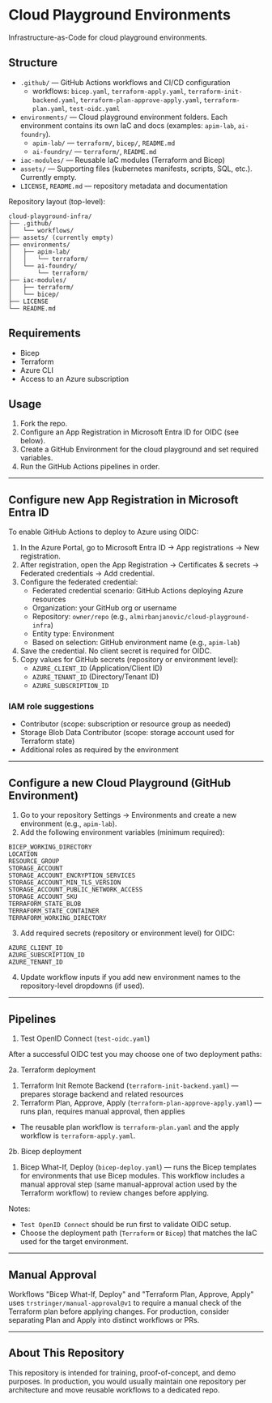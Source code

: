 # Cloud Playground Environments

Infrastructure-as-Code for cloud playground environments.

## Structure

- `.github/` — GitHub Actions workflows and CI/CD configuration
  - workflows: `bicep.yaml`, `terraform-apply.yaml`, `terraform-init-backend.yaml`, `terraform-plan-approve-apply.yaml`, `terraform-plan.yaml`, `test-oidc.yaml`
- `environments/` — Cloud playground environment folders. Each environment contains its own IaC and docs (examples: `apim-lab`, `ai-foundry`).
  - `apim-lab/` — `terraform/`, `bicep/`, `README.md`
  - `ai-foundry/` — `terraform/`, `README.md`
- `iac-modules/` — Reusable IaC modules (Terraform and Bicep)
- `assets/` — Supporting files (kubernetes manifests, scripts, SQL, etc.). Currently empty.
- `LICENSE`, `README.md` — repository metadata and documentation

Repository layout (top-level):

```text
cloud-playground-infra/
├── .github/
│   └── workflows/
├── assets/ (currently empty)
├── environments/
│   ├── apim-lab/
│   │   └── terraform/
│   └── ai-foundry/
│       └── terraform/
├── iac-modules/
│   ├── terraform/
│   └── bicep/
├── LICENSE
└── README.md
```

## Requirements

- Bicep
- Terraform
- Azure CLI
- Access to an Azure subscription

## Usage

1. Fork the repo.
2. Configure an App Registration in Microsoft Entra ID for OIDC (see below).
3. Create a GitHub Environment for the cloud playground and set required variables.
4. Run the GitHub Actions pipelines in order.

---

## Configure new App Registration in Microsoft Entra ID

To enable GitHub Actions to deploy to Azure using OIDC:

1. In the Azure Portal, go to Microsoft Entra ID → App registrations → New registration.
2. After registration, open the App Registration → Certificates & secrets → Federated credentials → Add credential.
3. Configure the federated credential:
   - Federated credential scenario: GitHub Actions deploying Azure resources
   - Organization: your GitHub org or username
   - Repository: `owner/repo` (e.g., `almirbanjanovic/cloud-playground-infra`)
   - Entity type: Environment
   - Based on selection: GitHub environment name (e.g., `apim-lab`)
4. Save the credential. No client secret is required for OIDC.
5. Copy values for GitHub secrets (repository or environment level):
   - `AZURE_CLIENT_ID` (Application/Client ID)
   - `AZURE_TENANT_ID` (Directory/Tenant ID)
   - `AZURE_SUBSCRIPTION_ID`

### IAM role suggestions

- Contributor (scope: subscription or resource group as needed)
- Storage Blob Data Contributor (scope: storage account used for Terraform state)
- Additional roles as required by the environment

---

## Configure a new Cloud Playground (GitHub Environment)

1. Go to your repository Settings → Environments and create a new environment (e.g., `apim-lab`).
2. Add the following environment variables (minimum required):

```text
BICEP_WORKING_DIRECTORY
LOCATION
RESOURCE_GROUP
STORAGE_ACCOUNT
STORAGE_ACCOUNT_ENCRYPTION_SERVICES
STORAGE_ACCOUNT_MIN_TLS_VERSION
STORAGE_ACCOUNT_PUBLIC_NETWORK_ACCESS
STORAGE_ACCOUNT_SKU
TERRAFORM_STATE_BLOB
TERRAFORM_STATE_CONTAINER
TERRAFORM_WORKING_DIRECTORY
```

3. Add required secrets (repository or environment level) for OIDC:

```text
AZURE_CLIENT_ID
AZURE_SUBSCRIPTION_ID
AZURE_TENANT_ID
```

4. Update workflow inputs if you add new environment names to the repository-level dropdowns (if used).

---

## Pipelines

1. Test OpenID Connect (`test-oidc.yaml`)

After a successful OIDC test you may choose one of two deployment paths:

2a. Terraform deployment
  1. Terraform Init Remote Backend (`terraform-init-backend.yaml`) — prepares storage backend and related resources
  2. Terraform Plan, Approve, Apply (`terraform-plan-approve-apply.yaml`) — runs plan, requires manual approval, then applies
  - The reusable plan workflow is `terraform-plan.yaml` and the apply workflow is `terraform-apply.yaml`.

2b. Bicep deployment
  1. Bicep What-If, Deploy (`bicep-deploy.yaml`) — runs the Bicep templates for environments that use Bicep modules. This workflow includes a manual approval step (same manual-approval action used by the Terraform workflow) to review changes before applying.

Notes:
- `Test OpenID Connect` should be run first to validate OIDC setup.
- Choose the deployment path (`Terraform` or `Bicep`) that matches the IaC used for the target environment.

---

## Manual Approval

Workflows "Bicep What-If, Deploy" and "Terraform Plan, Approve, Apply" uses `trstringer/manual-approval@v1` to require a manual check of the Terraform plan before applying changes. For production, consider separating Plan and Apply into distinct workflows or PRs.

---

## About This Repository

This repository is intended for training, proof-of-concept, and demo purposes. In production, you would usually maintain one repository per architecture and move reusable workflows to a dedicated repo.
